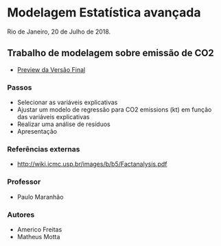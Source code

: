 # Modelagem Estatística avançada

Rio de Janeiro, 20 de Julho de 2018.

## Trabalho de modelagem sobre emissão de CO2

 - [Preview da Versão Final](http://htmlpreview.github.io/?https://github.com/americofreitasjr/mba-fgv-trabalho-mod-est-avanc/blob/master/Trabalho1-final-v2.html)

### Passos

- Selecionar as variáveis explicativas
- Ajustar um modelo de regressão para CO2 emissions (kt) em função das variáveis explicativas
- Realizar uma análise de resíduos
- Apresentação 

### Referências externas 

- http://wiki.icmc.usp.br/images/b/b5/Factanalysis.pdf

### Professor
- Paulo Maranhão

### Autores
- Americo Freitas
- Matheus Motta
